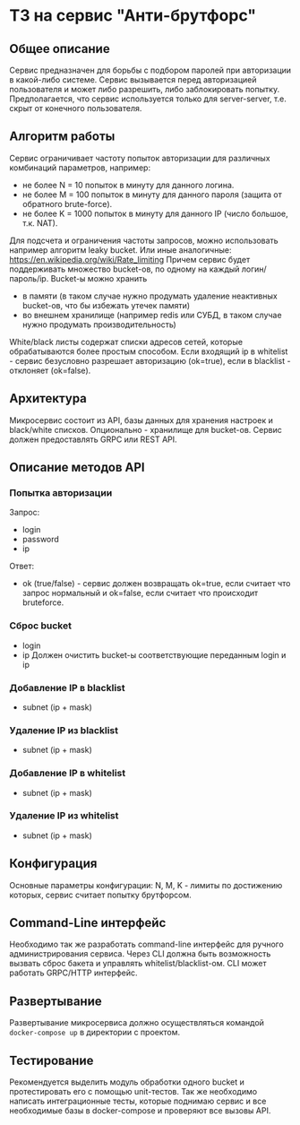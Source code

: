 # ТЗ на сервис "Анти-брутфорс"

## Общее описание

Сервис предназначен для борьбы с подбором паролей при авторизации в какой-либо системе.
Сервис вызывается перед авторизацией пользователя и может либо разрешить, либо заблокировать попытку.
Предполагается, что сервис используется только для server-server, т.е. скрыт от конечного пользователя.

## Алгоритм работы

Сервис ограничивает частоту попыток авторизации для различных комбинаций параметров, например:
* не более N = 10 попыток в минуту для данного логина.
* не более M = 100 попыток в минуту для данного пароля (защита от обратного brute-force).
* не более K = 1000 попыток в минуту для данного IP (число большое, т.к. NAT).

Для подсчета и ограничения частоты запросов, можно использовать например алгоритм leaky bucket.
Или иные аналогичные: https://en.wikipedia.org/wiki/Rate_limiting
Причем сервис будет поддерживать множество bucket-ов, по одному на каждый логин/пароль/ip.
Bucket-ы можно хранить 
* в памяти (в таком случае нужно продумать удаление неактивных bucket-ов, что бы избежать утечек памяти)
* во внешнем хранилище (например redis или СУБД, в таком случае нужно продумать производительность)

White/black листы содержат списки адресов сетей, которые обрабатываются более простым способом.
Если входящий ip в whitelist - сервис безусловно разрешает авторизацию (ok=true), если в blacklist - отклоняет (ok=false).

## Архитектура

Микросервис состоит из API, базы данных для хранения настроек и black/white списков.
Опционально - хранилище для bucket-ов.
Сервис должен предоставлять GRPC или REST API.

## Описание методов API

### Попытка авторизации
Запрос:
* login
* password
* ip

Ответ:
* ok (true/false) - сервис должен возвращать ok=true, если считает что запрос нормальный 
                    и ok=false, если считает что происходит bruteforce.

### Сброс bucket
* login
* ip
Должен очистить bucket-ы соответствующие переданным login и ip

### Добавление IP в blacklist
* subnet (ip + mask)

### Удаление IP из blacklist
* subnet (ip + mask)

### Добавление IP в whitelist
* subnet (ip + mask)

### Удаление IP из whitelist
* subnet (ip + mask)

## Конфигурация
Основные параметры конфигурации: N, M, K - лимиты по достижению которых, сервис считает попытку брутфорсом.

## Command-Line интерфейс
Необходимо так же разработать command-line интерфейс для ручного администрирования сервиса.
Через CLI должна быть возможность вызвать сброс бакета и управлять whitelist/blacklist-ом.
CLI может работать GRPC/HTTP интерфейс.

## Развертывание

Развертывание микросервиса должно осуществляться командой `docker-compose up` в директории с проектом.

## Тестирование

Рекомендуется выделить модуль обработки одного bucket и протестировать его с помощью unit-тестов.
Так же необходимо написать интеграционные тесты, которые поднимаю сервис и все необходимые базы в docker-compose
и проверяют все вызовы API.
